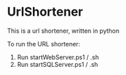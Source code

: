 # UrlShortener
This is a url shortener, written in python

To run the URL shortener:
1.  Run startWebServer.ps1 / .sh
2.  Run startSQLServer.ps1 / .sh